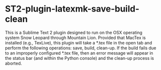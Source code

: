 ST2-plugin-latexmk-save-build-clean
===================================

This is a Sublime Text 2 plugin designed to run on the OSX operating system Snow Leopard through Mountain Lion.  Provided that MacTex is installed (e.g., TexLive), this plugin will take a *.tex file in the open tab and perform the following operations:  save, build, clean-up.  If the build fails due to an improperly configured *.tex file, then an error message will appear in the status bar (and within the Python console) and the clean-up process is aborted.
